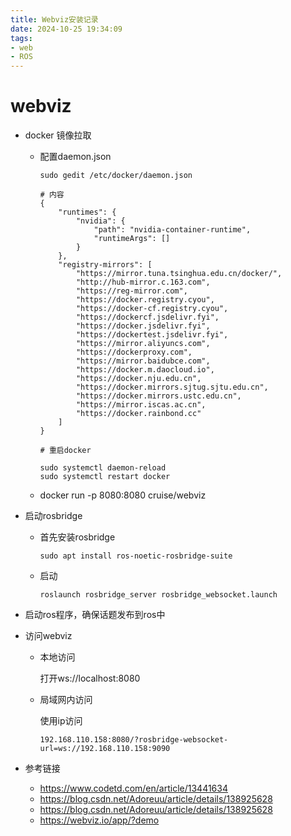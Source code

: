 ```yaml
---
title: Webviz安装记录
date: 2024-10-25 19:34:09 
tags:
- web
- ROS
---
```


# webviz

- docker 镜像拉取
  - 配置daemon.json 

    ```
    sudo gedit /etc/docker/daemon.json

    # 内容
    {
        "runtimes": {
            "nvidia": {
                "path": "nvidia-container-runtime",
                "runtimeArgs": []
            }
        },
        "registry-mirrors": [
            "https://mirror.tuna.tsinghua.edu.cn/docker/",
            "http://hub-mirror.c.163.com",
            "https://reg-mirror.com",
            "https://docker.registry.cyou",
            "https://docker-cf.registry.cyou",
            "https://dockercf.jsdelivr.fyi",
            "https://docker.jsdelivr.fyi",
            "https://dockertest.jsdelivr.fyi",
            "https://mirror.aliyuncs.com",
            "https://dockerproxy.com",
            "https://mirror.baidubce.com",
            "https://docker.m.daocloud.io",
            "https://docker.nju.edu.cn",
            "https://docker.mirrors.sjtug.sjtu.edu.cn",
            "https://docker.mirrors.ustc.edu.cn",
            "https://mirror.iscas.ac.cn",
            "https://docker.rainbond.cc"
        ]
    }

    # 重启docker

    sudo systemctl daemon-reload
    sudo systemctl restart docker
    ```


  - docker run -p 8080:8080 cruise/webviz

- 启动rosbridge
 
  - 首先安装rosbridge

    ```
    sudo apt install ros-noetic-rosbridge-suite
    ```
  - 启动
    
    ```
    roslaunch rosbridge_server rosbridge_websocket.launch
    ```


- 启动ros程序，确保话题发布到ros中

- 访问webviz
  - 本地访问

    打开ws://localhost:8080

  - 局域网内访问

    使用ip访问
    ```
    192.168.110.158:8080/?rosbridge-websocket-url=ws://192.168.110.158:9090
    ```  


- 参考链接

  - https://www.codetd.com/en/article/13441634
  - https://blog.csdn.net/Adoreuu/article/details/138925628
  - https://blog.csdn.net/Adoreuu/article/details/138925628
  - https://webviz.io/app/?demo